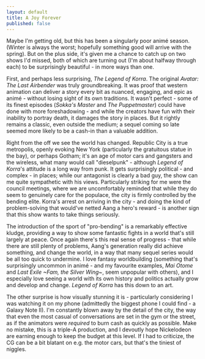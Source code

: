 ```yaml
---
layout: default
title: A Joy Forever
published: false
---
```


Maybe I'm getting old, but this has been a singularly poor animé season. (Winter is always the worst; hopefully something good will arrive with the spring). But on the plus side, it's given me a chance to catch up on two shows I'd missed, both of which are turning out (I'm about halfway through each) to be surprisingly beautiful - in more ways than one.

First, and perhaps less surprising, *The Legend of Korra*. The original *Avatar: The Last Airbender* was truly groundbreaking. It was proof that western animation can deliver a story every bit as nuanced, engaging, and epic as animé - without losing sight of its own traditions. It wasn't perfect - some of its finest episodes (*Sokka's Master* and *The Puppetmaster*) could have done with more foreshadowing - and while the creators have fun with their inability to portray death, it damages the story in places. But it rightly remains a classic, even outside the medium; a sequel coming so late seemed more likely to be a cash-in than a valuable addition.

Right from the off we see the world has changed. Republic City is a true metropolis, openly evoking New York (particularly the gratuitous statue in the bay), or perhaps Gotham; it's an age of motor cars and gangsters and the wireless, what many would call "dieselpunk" - although *Legend of Korra*'s attitude is a long way from punk. It gets surprisingly political - and complex - in places; while our antagonist is clearly a bad guy, the show can me quite sympathetic with his views. Particularly striking for me were the council meetings, where we are uncomfortably reminded that while they do seem to genuinely care for the populace, the city is firmly controlled by the bending elite. Korra's arrest on arriving in the city - and doing the kind of problem-solving that would've netted Aang a hero's reward - is another sign that this show wants to take things seriously.

The introduction of the sport of "pro-bending" is a remarkably effective kludge, providing a way to show some fantastic fights in a world that's still largely at peace. Once again there's this real sense of progress - that while there are still plenty of problems, Aang's generation really did achieve something, and change the world, in a way that many sequel series would be all too quick to undermine. I love fantasy worldbuilding (something that's surprisingly uncommon in animé - and my favourite examples, *Mai Otome* and *Last Exile ~Fam, the Silver Wing~*, seem unpopular with others), and I especially love seeing a world with its own history and politics actually grow and develop and change. *Legend of Korra* has this down to an art.

The other surprise is how visually stunning it is - particularly considering I was watching it on my phone (admittedly the biggest phone I could find - a Galaxy Note II). I'm constantly blown away by the detail of the city, the way that even the most casual of conversations are set in the gym or the street, as if the animators were *required* to burn cash as quickly as possible. Make no mistake, this is a triple-A production, and I devoutly hope Nickelodeon are earning enough to keep the budget at this level. If I had to criticize, the CG can be a bit blatant on e.g. the motor cars, but that's the tiniest of niggles.